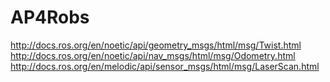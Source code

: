# AP4Robs
http://docs.ros.org/en/noetic/api/geometry_msgs/html/msg/Twist.html
http://docs.ros.org/en/noetic/api/nav_msgs/html/msg/Odometry.html
http://docs.ros.org/en/melodic/api/sensor_msgs/html/msg/LaserScan.html
